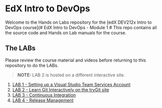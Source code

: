 # EdX Intro to DevOps #
Welcome to the Hands on Labs repository for the [edX DEV212x Intro to DevOps course](# EdX Intro to DevOps - Module 1 #
This repo contains all the source code and Hands on Lab manuals for the course.

## The LABs ##
Please review the course material and videos before returning to this repository to do the LABs.

> **NOTE:** LAB 2 is hosted on a different interactive site.

1. [LAB 1 - Setting up a Visual Studio Team Services Account](docs/Lab1/EdX212x-Lab1.md)
1. [LAB 2 - Learn Git Interactively on the tryGit site](https://try.github.io/levels/1/challenges/1)
1. [LAB 3 - Continuous Integration](docs/Lab3/EdX212x-Lab3.md)
1. [LAB 4 - Release Management](docs/Lab4/EdX212x-Lab4.md)
